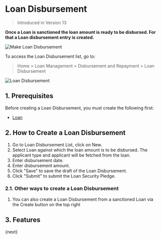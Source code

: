 <!-- add-breadcrumbs -->
# Loan Disbursement
> Introduced in Version 13

**Once a Loan is sanctioned the loan amount is ready to be disbursed. For that a Loan disbursement entry is created.**

<img class="screenshot" alt="Make Loan Disbursement" src="{{docs_base_url}}/assets/img/loan-management/loan-disbursement-flow.png">

To access the Loan Disbursement list, go to:
> Home > Loan Management > Disbursement and Repayment > Loan Disbursement


<img class="screenshot" alt="Loan Disbursement" src="{{docs_base_url}}/assets/img/loan-management/loan-disbursement.png">

## 1. Prerequisites
Before creating a Loan Disbursement, you must create the following first:

* [Loan](/docs/user/manual/en/loan-management/loan)


## 2. How to Create a Loan Disbursement
1. Go to Loan Disbursement List, click on New.
2. Select Loan against which the loan amount is to be disbursed. The applicant type and applicant will be fetched from the loan.
3. Enter disbursement date.
4. Enter disbursement amount.
7. Click "Save" to save the draft of the Loan Disbursement.
8. Click "Submit" to submit the Loan Security Pledge.

### 2.1. Other ways to create a Loan Disbursement
1. You can also create a Loan Disbursement from a sanctioned Loan via the Create button on the top right

## 3. Features

{next}





